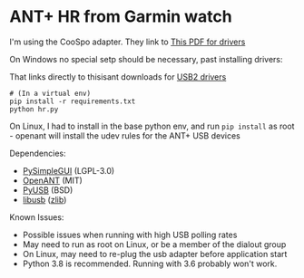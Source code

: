 # ANT+ HR from Garmin watch

I'm using the CooSpo adapter. They link to [This PDF for drivers](https://m.media-amazon.com/images/I/91VK9flfq7L.pdf)


On Windows no special setp should be necessary, past installing drivers:

That links directly to thisisant downloads for [USB2 drivers](http://www.thisisant.com/assets/resources/Software%20Tools/ant_usb2_drivers.zip)

```
# (In a virtual env)
pip install -r requirements.txt
python hr.py
```

On Linux, I had to install in the base python env, and run `pip install` as root - openant will install the udev rules for the ANT+ USB devices

Dependencies:
* [PySimpleGUI](https://github.com/PySimpleGUI/PySimpleGUI) (LGPL-3.0)
* [OpenANT](https://github.com/telent/python-ant) (MIT)
* [PyUSB](https://pypi.org/project/pyusb/) (BSD)
* [libusb](https://pypi.org/project/libusb/) ([zlib](https://opensource.org/licenses/Zlib))

Known Issues:
* Possible issues when running with high USB polling rates
* May need to run as root on Linux, or be a member of the dialout group
* On Linux, may need to re-plug the usb adapter before application start
* Python 3.8 is recommended. Running with 3.6 probably won't work.
